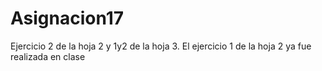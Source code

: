 # Asignacion17

Ejercicio 2 de la hoja 2 y 1y2 de la hoja 3.
El ejercicio 1 de la hoja 2 ya fue realizada en clase
